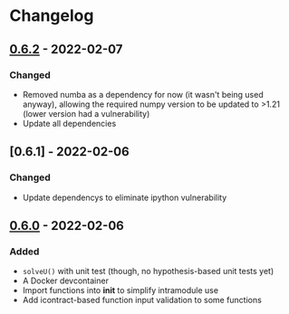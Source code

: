 # Changelog

## [0.6.2] - 2022-02-07

### Changed

- Removed numba as a dependency for now (it wasn't being used anyway), allowing
the required numpy version to be updated to >1.21 (lower version had a vulnerability)
- Update all dependencies

## [0.6.1] - 2022-02-06

### Changed

- Update dependencys to eliminate ipython vulnerability

## [0.6.0] - 2022-02-06

### Added

- `solveU()` with unit test (though, no hypothesis-based unit tests yet)
- A Docker devcontainer
- Import functions into __init__ to simplify intramodule use
- Add icontract-based function input validation to some functions


[0.6.2]: https://github.com/olivierlacan/keep-a-changelog/releases/compare/0.6.1..0.6.2
[0.6.i]: https://github.com/olivierlacan/keep-a-changelog/releases/compare/0.6.0..0.6.1
[0.6.0]: https://github.com/olivierlacan/keep-a-changelog/releases/tag/0.6.0
